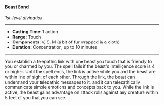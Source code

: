 #### Beast Bond
*1st-level divination*
___
- **Casting Time:** 1 action
- **Range:** Touch
- **Components:** V, S, M (a bit of fur wrapped in a cloth)
- **Duration:** Concentration, up to 10 minutes
___
You establish a telepathic link with one beast you touch that is friendly to you or charmed by you. The spell fails if the beast's Intelligence score is 4 or higher. Until the spell ends, the link is active while you and the beast are within line of sight of each other. Through the link, the beast can understand your telepathic messages to it, and it can telepathically communicate simple emotions and concepts back to you. While the link is active, the beast gains advantage on attack rolls against any creature within 5 feet of you that you can see.